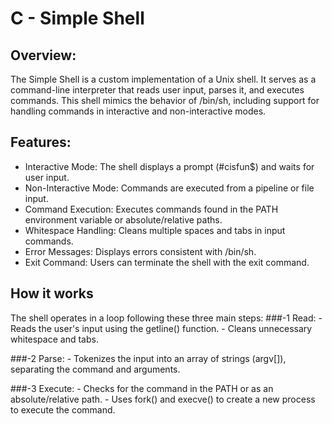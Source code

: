 # C - Simple Shell

## Overview:

The Simple Shell is a custom implementation of a Unix shell. It serves as a command-line interpreter that reads user input, parses it, and executes commands. This shell mimics the behavior of /bin/sh, including support for handling commands in interactive and non-interactive modes.


## Features:
- Interactive Mode: The shell displays a prompt (#cisfun$) and waits for user input.
- Non-Interactive Mode: Commands are executed from a pipeline or file input.
- Command Execution: Executes commands found in the PATH environment variable or absolute/relative paths.
- Whitespace Handling: Cleans multiple spaces and tabs in input commands.
- Error Messages: Displays errors consistent with /bin/sh.
- Exit Command: Users can terminate the shell with the exit command.

## How it works

The shell operates in a loop following these three main steps:
###-1 Read:
        - Reads the user's input using the getline() function.
        - Cleans unnecessary whitespace and tabs.

###-2 Parse:
        - Tokenizes the input into an array of strings (argv[]), separating the command and arguments.

###-3 Execute:
        - Checks for the command in the PATH or as an absolute/relative path.
        - Uses fork() and execve() to create a new process to execute the command.    
